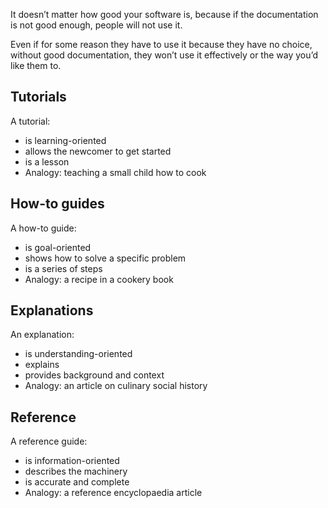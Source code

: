 It doesn’t matter how good your software is, because if the documentation is not good enough, people will not use it.

Even if for some reason they have to use it because they have no choice, without good documentation, they won’t use it effectively or the way you’d like them to.

## Tutorials

A tutorial:

- is learning-oriented
- allows the newcomer to get started
- is a lesson
- Analogy: teaching a small child how to cook

## How-to guides

A how-to guide:

- is goal-oriented
- shows how to solve a specific problem
- is a series of steps
- Analogy: a recipe in a cookery book

## Explanations

An explanation:

- is understanding-oriented
- explains
- provides background and context
- Analogy: an article on culinary social history

## Reference

A reference guide:

- is information-oriented
- describes the machinery
- is accurate and complete
- Analogy: a reference encyclopaedia article
